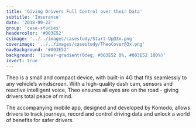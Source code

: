 ```yaml
---
title: 'Giving Drivers Full Control over their Data'
subtitle: 'Insurance'
date: '2018-09-22'
group: 'case-studies'
headercolor: '#003E52'
csimage: '../../images/casestudy/Start-Up@3x.png'
coverimage: '../../images/casestudy/TheoCover@3x.png'
navBackground: '#003E52'
background: 'linear-gradient(0deg, #003E52 0%, #003E52 100%)'
invert: true
---
```


Theo is a small and compact device, with built-in 4G that fits seamlessly to any vehicle’s windscreen. With a high-quality dash cam, sensors and reactive intelligent voice, Theo ensures all eyes are on the road - giving drivers total peace of mind.

The accompanying mobile app, designed and developed by Komodo, allows drivers to track journeys, record and control driving data and unlock a world of benefits for safer drivers.
